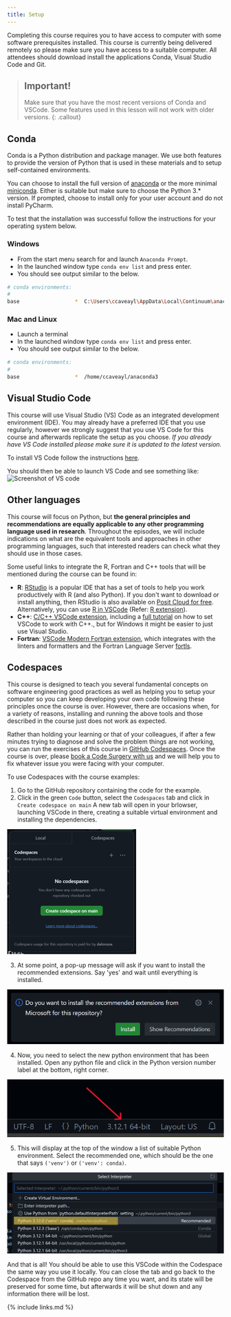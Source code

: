 ```yaml
---
title: Setup
---
```


Completing this course requires you to have access to computer with some
software prerequisites installed. This course is currently being delivered
remotely so please make sure you have access to a suitable computer. All
attendees should download install the applications Conda, Visual Studio Code and
Git.

> ## Important!
>
> Make sure that you have the most recent versions of Conda and VSCode. Some
> features used in this lesson will not work with older versions.
{: .callout}

## Conda

Conda is a Python distribution and package manager. We use both features to
provide the version of Python that is used in these materials and to setup
self-contained environments.

You can choose to install the full version of [anaconda][] or the more minimal
[miniconda][]. Either is suitable but make sure to choose the Python 3.*
version. If prompted, choose to install only for your user account and do not
install PyCharm.

[anaconda]: https://docs.anaconda.com/anaconda/install/
[miniconda]: https://docs.conda.io/projects/conda/en/latest/user-guide/install/

To test that the installation was successful follow the instructions for your
operating system below.

### Windows

* From the start menu search for and launch `Anaconda Prompt`.
* In the launched window type `conda env list` and press enter.
* You should see output similar to the below.

```bash
# conda environments:
#
base                  *  C:\Users\ccaveayl\AppData\Local\Continuum\anaconda3\
```

### Mac and Linux

* Launch a terminal
* In the launched window type `conda env list` and press enter.
* You should see output similar to the below.

```bash
# conda environments:
#
base                  *  /home/ccaveayl/anaconda3
```

## Visual Studio Code

This course will use Visual Studio (VS) Code as an integrated development
environment (IDE). You may already have a preferred IDE that you use regularly,
however we strongly suggest that you use VS Code for this course and afterwards
replicate the setup as you choose. *If you already have VS Code installed please
make sure it is updated to the latest version.*

To install VS Code follow the instructions
[here](https://code.visualstudio.com).

You should then be able to launch VS Code and see something like:
![Screenshot of VS code](fig/vs-code.png)

## Other languages

This course will focus on Python, but **the general principles and recommendations are
equally applicable to any other programming language used in research**. Throughout the
episodes, we will include indications on what are the equivalent tools and approaches in
other programming languages, such that interested readers can check what they should use 
in those cases.

Some useful links to integrate the R, Fortran and C++ tools that will be mentioned during the
course can be found in:

- **R**: [RStudio](https://posit.co/download/rstudio-desktop/) is a popular IDE that has a set of tools to help you work productively with R (and also Python). If you don't want to download or install anything, then RStudio is also available on [Posit Cloud for free](https://posit.cloud/plans?utm_source=Website&utm_medium=IDE_Download&_gl=1*1owmnjw*_ga*NTgyNzIxNzg5LjE3MTI1ODc0Mzk.*_ga_2C0WZ1JHG0*MTcyODg5NzQ4My4yNi4wLjE3Mjg4OTc0ODMuMC4wLjA.). Alternatively, you can use [R in VSCode](https://code.visualstudio.com/docs/languages/r) (Refer: [R extension](https://marketplace.visualstudio.com/items?itemName=REditorSupport.r)).
- **C++**: [C/C++ VSCode extension](https://marketplace.visualstudio.com/items?itemName=ms-vscode.cpptools), including a [full tutorial](https://code.visualstudio.com/docs/languages/cpp) on how to set VSCode to work with C++., but for Windows it might be easier to just use Visual Studio.
- **Fortran**: [VSCode Modern Fortran extension](https://fortran-lang.github.io/vscode-fortran-support/), which integrates with the linters and formatters and the Fortran Language Server [fortls](https://fortls.fortran-lang.org/).


## Codespaces

This course is designed to teach you several fundamental concepts on software engineering
good practices as well as helping you to setup your computer so you can keep developing your
own code following these principles once the course is over. However, there are occasions
when, for a variety of reasons, installing and running the above tools and those described
in the course just does not work as expected.

Rather than holding your learning or that of your colleagues, if after a few minutes
trying to diagnose and solve the problem things are not working, you can run the exercises
of this course in [GitHub Codespaces](https://github.com/features/codespaces). Once the
course is over, please [book a Code Surgery with us](https://www.imperial.ac.uk/admin-services/ict/self-service/research-support/rcs/service-offering/research-software-engineering/code-surgeries/)
and we will help you to fix whatever issue you were facing with your computer. 

To use Codespaces with the course examples:

1. Go to the GitHub repository containing the code for the example.
2. Click in the green `Code` button, select the `Codespaces` tab and click in `Create codespace on main`
A new tab will open in your brlowser, launching VSCode in there, creating a suitable virtual
environment and installing the dependencies.

![](fig/create_codespace.png)

3. At some point, a pop-up message will ask if you want to install the recommended extensions. 
Say 'yes' and wait until everything is installed. 

![](fig/install_recommended.png)

4. Now, you need to select the new python environment that has been installed. Open any
python file and click in the Python version number label at the bottom, right corner.

![](fig/choose_python.png)

5. This will display at the top of the window a list of suitable Python environment. Select
the recommended one, which should be the one that says `('venv')` or `('venv': conda)`.

![](fig/select_venv.png)

And that is all! You should be able to use this VSCode within the Codespace the same way you
use it locally. You can close the tab and go back to the Codespace from the GitHub repo any
time you want, and its state will be preserved for some time, but afterwards it will be
shut down and any information there will be lost.

{% include links.md %}
